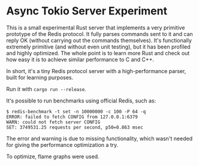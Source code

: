 # Async Tokio Server Experiment

This is a small experimental Rust server that implements a very primitive
prototype of the Redis protocol. It fully parses commands sent to it and can
reply OK (without carrying out the commands themselves). It's functionally
extremely primitive (and without even unit testing), but it has been profiled
and highly optimized. The whole point is to learn more Rust and check out how
easy it is to achieve similar performance to C and C++.

In short, it's a tiny Redis protocol server with a high-performance parser,
built for learning purposes.

Run it with `cargo run --release`.

It's possible to run benchmarks using official Redis, such as:

    $ redis-benchmark -t set -n 10000000 -c 100 -P 64 -q
    ERROR: failed to fetch CONFIG from 127.0.0.1:6379
    WARN: could not fetch server CONFIG
    SET: 3749531.25 requests per second, p50=0.863 msec 

The error and warning is due to missing functionality, which wasn't needed for
giving the performance optimization a try.

To optimize, flame graphs were used.
